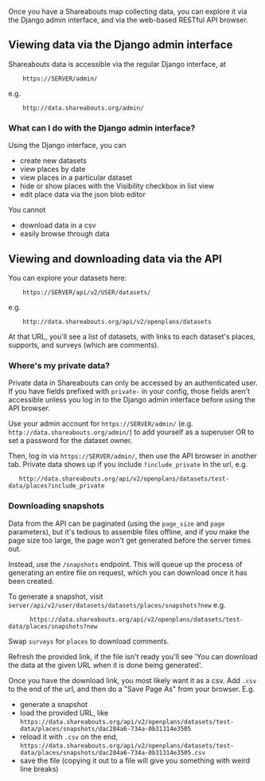Once you have a Shareabouts map collecting data, you can explore it via the Django admin interface, and via the web-based RESTful API browser.

## Viewing data via the Django admin interface

Shareabouts data is accessible via the regular Django interface, at 

        https://SERVER/admin/

e.g. 

        http://data.shareabouts.org/admin/

### What can I do with the Django admin interface?

Using the Django interface, you can
* create new datasets
* view places by date
* view places in a particular dataset
* hide or show places with the Visibility checkbox in list view
* edit place data via the json blob editor

You cannot
* download data in a csv
* easily browse through data

## Viewing and downloading data via the API

You can explore your datasets here:

        https://SERVER/api/v2/USER/datasets/

e.g. 

        http://data.shareabouts.org/api/v2/openplans/datasets
        
At that URL, you'll see a list of datasets, with links to each dataset's places, supports, and surveys (which are comments).

### Where's my private data?

Private data in Shareabouts can only be accessed by an authenticated user. 
If you have fields prefixed with `private-` in your config, those fields aren't 
accessible unless you log in to the Django admin interface before using the API browser.

Use your admin account for `https://SERVER/admin/` (e.g. `http://data.shareabouts.org/admin/`) 
to add yourself as a superuser OR to set a password for the dataset owner. 

Then, log in via `https://SERVER/admin/`, then use the API browser in another tab. Private data shows up if you include `?include_private` in the url, e.g.

       http://data.shareabouts.org/api/v2/openplans/datasets/test-data/places?include_private

### Downloading snapshots

Data from the API can be paginated (using the `page_size` and `page` parameters), but it's tedious to assemble files offline, and if you make the page size too large, the page won't get generated before the server times out. 

Instead, use the `/snapshots` endpoint. This will queue up the process of generating an entire file on request, which you can download once it has been created.

To generate a snapshot, visit `server/api/v2/user/datasets/datasets/places/snapshots?new` e.g. 

          https://data.shareabouts.org/api/v2/openplans/datasets/test-data/places/snapshots?new

Swap `surveys` for `places` to download comments.

Refresh the provided link, if the file isn't ready you'll see 'You can download the data at the given URL when it is done being generated'.

Once you have the download link, you most likely want it as a csv. Add `.csv` to the end of the url, and then do a "Save Page As" from your browser. E.g.
* generate a snapshot
* load the provided URL, like `https://data.shareabouts.org/api/v2/openplans/datasets/test-data/places/snapshots/dac284a6-734a-0b31314e3505`
* reload it with `.csv` on the end, `https://data.shareabouts.org/api/v2/openplans/datasets/test-data/places/snapshots/dac284a6-734a-0b31314e3505.csv`
* save the file (copying it out to a file will give you something with weird line breaks)
